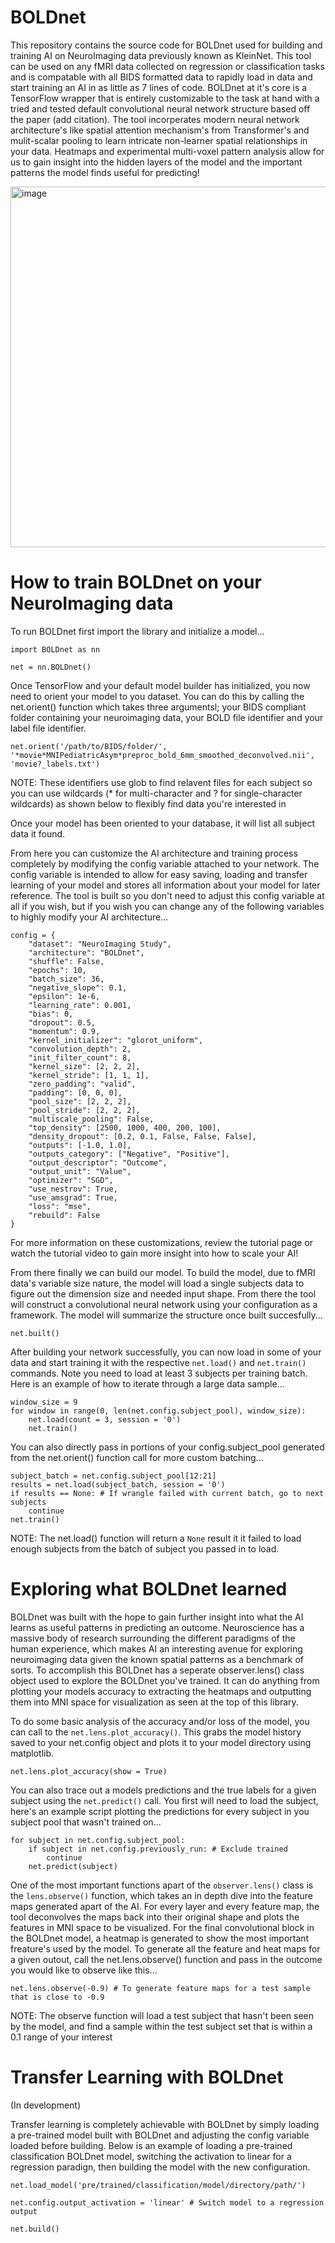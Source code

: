 # BOLDnet
This repository contains the source code for BOLDnet used for building and training AI on NeuroImaging data previously known as KleinNet. This tool can be used on any fMRI data collected on regression or classification tasks and is compatable with all BIDS formatted data to rapidly load in data and start training an AI in as little as 7 lines of code. BOLDnet at it's core is a TensorFlow wrapper that is entirely customizable to the task at hand with a tried and tested default convolutional neural network structure based off the paper (add citation). The tool incorperates modern neural network architecture's like spatial attention mechanism's from Transformer's and mulit-scalar pooling to learn intricate non-learner spatial relationships in your data. Heatmaps and experimental multi-voxel pattern analysis allow for us to gain insight into the hidden layers of the model and the important patterns the model finds useful for predicting!

<img width="577" alt="image" src="https://github.com/user-attachments/assets/0c4b9833-34f3-438b-bdec-e50b92ee62ba" />

# How to train BOLDnet on your NeuroImaging data
To run BOLDnet first import the library and initialize a model...

```
import BOLDnet as nn

net = nn.BOLDnet()
```

Once TensorFlow and your default model builder has initialized, you now need to orient your model to you dataset. You can do this by calling the net.orient() function which takes three argumentsl; your BIDS compliant folder containing your neuroimaging data, your BOLD file identifier and your label file identifier. 



```
net.orient('/path/to/BIDS/folder/', '*movie*MNIPediatricAsym*preproc_bold_6mm_smoothed_deconvolved.nii', 'movie?_labels.txt')
```
NOTE: These identifiers use glob to find relavent files for each subject so you can use wildcards (* for multi-character and ? for single-character wildcards) as shown below to flexibly find data you're interested in

Once your model has been oriented to your database, it will list all subject data it found. 

From here you can customize the AI architecture and training process completely by modifying the config variable attached to your network. The config variable is intended to allow for easy saving, loading and transfer learning of your model and stores all information about your model for later reference. The tool is built so you don't need to adjust this config variable at all if you wish, but if you wish you can change any of the following variables to highly modify your AI architecture...

```
config = {
    "dataset": "NeuroImaging Study",
    "architecture": "BOLDnet",
    "shuffle": False,
    "epochs": 10,
    "batch_size": 36,
    "negative_slope": 0.1,
    "epsilon": 1e-6,
    "learning_rate": 0.001,
    "bias": 0,
    "dropout": 0.5,
    "momentum": 0.9,
    "kernel_initializer": "glorot_uniform",
    "convolution_depth": 2,
    "init_filter_count": 8,
    "kernel_size": [2, 2, 2],
    "kernel_stride": [1, 1, 1],
    "zero_padding": "valid",
    "padding": [0, 0, 0],
    "pool_size": [2, 2, 2],
    "pool_stride": [2, 2, 2],
    "multiscale_pooling": False,
    "top_density": [2500, 1000, 400, 200, 100],
    "density_dropout": [0.2, 0.1, False, False, False],
    "outputs": [-1.0, 1.0],
    "outputs_category": ["Negative", "Positive"],
    "output_descriptor": "Outcome",
    "output_unit": "Value",
    "optimizer": "SGD",
    "use_nestrov": True,
    "use_amsgrad": True,
    "loss": "mse",
    "rebuild": False
}
```
For more information on these customizations, review the tutorial page or watch the tutorial video to gain more insight into how to scale your AI!

From there finally we can build our model. To build the model, due to fMRI data's variable size nature, the model will load a single subjects data to figure out the dimension size and needed input shape. From there the tool will construct a convolutional neural network using your configuration as a framework. The model will summarize the structure once built succesfully...
```
net.built()
```

After building your network successfully, you can now load in some of your data and start training it with the respective ```net.load()``` and ```net.train()``` commands. Note you need to load at least 3 subjects per training batch. Here is an example of how to iterate through a large data sample...
```
window_size = 9
for window in range(0, len(net.config.subject_pool), window_size): 
    net.load(count = 3, session = '0')
    net.train()
```

You can also directly pass in portions of your config.subject_pool generated from the net.orient() function call for more custom batching...
```
subject_batch = net.config.subject_pool[12:21]
results = net.load(subject_batch, session = '0')
if results == None: # If wrangle failed with current batch, go to next subjects
    continue
net.train()
```
NOTE: The net.load() function will return a ```None``` result it it failed to load enough subjects from the batch of subject you passed in to load.

# Exploring what BOLDnet learned

BOLDnet was built with the hope to gain further insight into what the AI learns as useful patterns in predicting an outcome. Neuroscience has a massive body of research surrounding the different paradigms of the human experience, which makes AI an interesting avenue for exploring neuroimaging data given the known spatial patterns as a benchmark of sorts. To accomplish this BOLDnet has a seperate observer.lens() class object used to explore the BOLDnet you've trained. It can do anything from plotting your models accuracy to extracting the heatmaps and outputting them into MNI space for visualization as seen at the top of this library.

To do some basic analysis of the accuracy and/or loss of the model, you can call to the ```net.lens.plot_accuracy()```. This grabs the model history saved to your net.config object and plots it to your model directory using matplotlib.
```
net.lens.plot_accuracy(show = True)
```

You can also trace out a models predictions and the true labels for a given subject using the ```net.predict()``` call. You first will need to load the subject, here's an example script plotting the predictions for every subject in you subject pool that wasn't trained on...
```
for subject in net.config.subject_pool:
    if subject in net.config.previously_run: # Exclude trained
        continue
    net.predict(subject)
```

One of the most important functions apart of the `observer.lens()` class is the `lens.observe()` function, which takes an in depth dive into the feature maps generated apart of the AI. For every layer and every feature map, the tool deconvolves the maps back into their original shape and plots the features in MNI space to be visualized. For the final convolutional block in the BOLDnet model, a heatmap is generated to show the most important freature's used by the model. To generate all the feature and heat maps for a given outout, call the net.lens.observe() function and pass in the outcome you would like to observe like this...

```
net.lens.observe(-0.9) # To generate feature maps for a test sample that is close to -0.9
```

NOTE: The observe function will load a test subject that hasn't been seen by the model, and find a sample within the test subject set that is within a 0.1 range of your interest

# Transfer Learning with BOLDnet

(In development)

Transfer learning is completely achievable with BOLDnet by simply loading a pre-trained model built with BOLDnet and adjusting the config variable loaded before building. Below is an example of loading a pre-trained classification BOLDnet model, switching the activation to linear for a regression paradign, then building the model with the new configuration.

```
net.load_model('pre/trained/classification/model/directory/path/')

net.config.output_activation = 'linear' # Switch model to a regression output

net.build()

```



